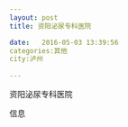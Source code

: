 ```yaml
--- 
layout: post 
title: 资阳泌尿专科医院

date:   2016-05-03 13:39:56 
categories:其他  
city:泸州
  
--- 
```

   
资阳泌尿专科医院

信息

